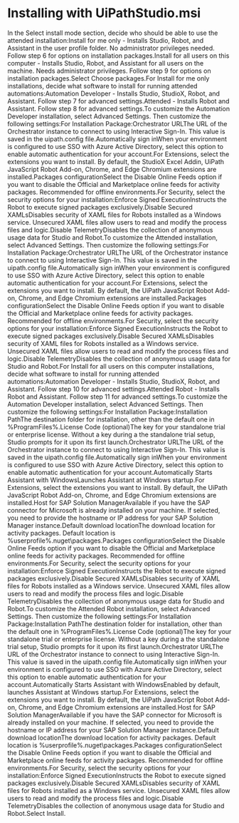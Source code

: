﻿# Installing with UiPathStudio.msi

In the Select install mode section, decide who should be able to use the attended installation:Install for me only - Installs Studio, Robot, and Assistant in the user profile folder. No administrator privileges needed. Follow step 6 for options on installation packages.Install for all users on this computer - Installs Studio, Robot, and Assistant for all users on the machine. Needs administrator privileges. Follow step 9 for options on installation packages.Select Choose packages.For Install for me only installations, decide what software to install for running attended automations:Automation Developer - Installs Studio, StudioX, Robot, and Assistant. Follow step 7 for advanced settings.Attended - Installs Robot and Assistant. Follow step 8 for advanced settings.To customize the Automation Developer installation, select Advanced Settings. Then customize the following settings:For Installation Package:Orchestrator URLThe URL of the Orchestrator instance to connect to using Interactive Sign-In. This value is saved in the uipath.config file.Automatically sign inWhen your environment is configured to use SSO with Azure Active Directory, select this option to enable automatic authentication for your account.For Extensions, select the extensions you want to install. By default, the StudioX Excel Addin, UiPath JavaScript Robot Add-on, Chrome, and Edge Chromium extensions are installed.Packages configurationSelect the Disable Online Feeds option if you want to disable the Official and Marketplace online feeds for activity packages. Recommended for offline environments.For Security, select the security options for your installation:Enforce Signed ExecutionInstructs the Robot to execute signed packages exclusively.Disable Secured XAMLsDisables security of XAML files for Robots installed as a Windows service. Unsecured XAML files allow users to read and modify the process files and logic.Disable TelemetryDisables the collection of anonymous usage data for Studio and Robot.To customize the Attended installation, select Advanced Settings. Then customize the following settings:For Installation Package:Orchestrator URLThe URL of the Orchestrator instance to connect to using Interactive Sign-In. This value is saved in the uipath.config file.Automatically sign inWhen your environment is configured to use SSO with Azure Active Directory, select this option to enable automatic authentication for your account.For Extensions, select the extensions you want to install. By default, the UiPath JavaScript Robot Add-on, Chrome, and Edge Chromium extensions are installed.Packages configurationSelect the Disable Online Feeds option if you want to disable the Official and Marketplace online feeds for activity packages. Recommended for offline environments.For Security, select the security options for your installation:Enforce Signed ExecutionInstructs the Robot to execute signed packages exclusively.Disable Secured XAMLsDisables security of XAML files for Robots installed as a Windows service. Unsecured XAML files allow users to read and modify the process files and logic.Disable TelemetryDisables the collection of anonymous usage data for Studio and Robot.For Install for all users on this computer installations, decide what software to install for running attended automations:Automation Developer - Installs Studio, StudioX, Robot, and Assistant. Follow step 10 for advanced settings.Attended Robot - Installs Robot and Assistant. Follow step 11 for advanced settings.To customize the Automation Developer installation, select Advanced Settings. Then customize the following settings:For Installation Package:Installation PathThe destination folder for installation, other than the default one in %ProgramFiles%.License Code (optional)The key for your standalone trial or enterprise license. Without a key during a the standalone trial setup, Studio prompts for it upon its first launch.Orchestrator URLThe URL of the Orchestrator instance to connect to using Interactive Sign-In. This value is saved in the uipath.config file.Automatically sign inWhen your environment is configured to use SSO with Azure Active Directory, select this option to enable automatic authentication for your account.Automatically Starts Assistant with WindowsLaunches Assistant at Windows startup.For Extensions, select the extensions you want to install. By default, the UiPath JavaScript Robot Add-on, Chrome, and Edge Chromium extensions are installed.Host for SAP Solution ManagerAvailable if you have the SAP connector for Microsoft is already installed on your machine. If selected, you need to provide the hostname or IP address for your SAP Solution Manager instance.Default download locationThe download location for activity packages. Default location is %userprofile%.nuget\packages.Packages configurationSelect the Disable Online Feeds option if you want to disable the Official and Marketplace online feeds for activity packages. Recommended for offline environments.For Security, select the security options for your installation:Enforce Signed ExecutionInstructs the Robot to execute signed packages exclusively.Disable Secured XAMLsDisables security of XAML files for Robots installed as a Windows service. Unsecured XAML files allow users to read and modify the process files and logic.Disable TelemetryDisables the collection of anonymous usage data for Studio and Robot.To customize the Attended Robot installation, select Advanced Settings. Then customize the following settings:For Installation Package:Installation PathThe destination folder for installation, other than the default one in %ProgramFiles%.License Code (optional)The key for your standalone trial or enterprise license. Without a key during a the standalone trial setup, Studio prompts for it upon its first launch.Orchestrator URLThe URL of the Orchestrator instance to connect to using Interactive Sign-In. This value is saved in the uipath.config file.Automatically sign inWhen your environment is configured to use SSO with Azure Active Directory, select this option to enable automatic authentication for your account.Automatically Starts Assistant with WindowsEnabled by default, launches Assistant at Windows startup.For Extensions, select the extensions you want to install. By default, the UiPath JavaScript Robot Add-on, Chrome, and Edge Chromium extensions are installed.Host for SAP Solution ManagerAvailable if you have the SAP connector for Microsoft is already installed on your machine. If selected, you need to provide the hostname or IP address for your SAP Solution Manager instance.Default download locationThe download location for activity packages. Default location is %userprofile%.nuget\packages.Packages configurationSelect the Disable Online Feeds option if you want to disable the Official and Marketplace online feeds for activity packages. Recommended for offline environments.For Security, select the security options for your installation:Enforce Signed ExecutionInstructs the Robot to execute signed packages exclusively.Disable Secured XAMLsDisables security of XAML files for Robots installed as a Windows service. Unsecured XAML files allow users to read and modify the process files and logic.Disable TelemetryDisables the collection of anonymous usage data for Studio and Robot.Select Install.
